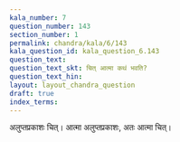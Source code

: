 ```yaml
---
kala_number: 7
question_number: 143
section_number: 1
permalink: chandra/kala/6/143
kala_question_id: kala_question_6.143
question_text: 
question_text_skt: चित् आत्मा कथं भवति?
question_text_hin: 
layout: layout_chandra_question
draft: true
index_terms:
---
```


<!-- skt-start -->
अलुप्तप्रकाशः चित्। आत्मा अलुप्तप्रकाशः, अतः आत्मा चित्।
<!-- skt-end -->

<!-- eng-start -->
<!-- eng-end -->

